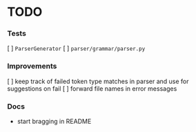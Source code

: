 # TODO

### Tests
[ ] `ParserGenerator`
[ ] `parser/grammar/parser.py`

### Improvements
[ ] keep track of failed token type matches in parser and use for suggestions on fail
[ ] forward file names in error messages



### Docs
- start bragging in README
